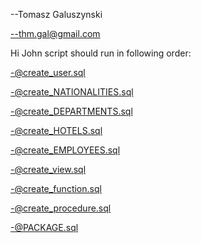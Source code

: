 --Tomasz Galuszynski

--thm.gal@gmail.com


Hi John script should run in following order:

-@create_user.sql

-@create_NATIONALITIES.sql

-@create_DEPARTMENTS.sql

-@create_HOTELS.sql

-@create_EMPLOYEES.sql

-@create_view.sql

-@create_function.sql

-@create_procedure.sql

-@PACKAGE.sql
